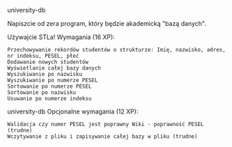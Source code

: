 university-db

Napiszcie od zera program, który będzie akademicką "bazą danych".

Używajcie STLa!
Wymagania (16 XP):

    Przechowywanie rekordów studentów o strukturze: Imię, nazwisko, adres, nr indeksu, PESEL, płeć
    Dodawanie nowych studentów
    Wyświetlanie całej bazy danych
    Wyszukiwanie po nazwisku
    Wyszukiwanie po numerze PESEL
    Sortowanie po numerze PESEL
    Sortowanie po nazwisku
    Usuwanie po numerze indeksu

university-db
Opcjonalne wymagania (12 XP):

    Walidacja czy numer PESEL jest poprawny Wiki - poprawność PESEL (trudne)
    Wczytywanie z pliku i zapisywanie całej bazy w pliku (trudne)

